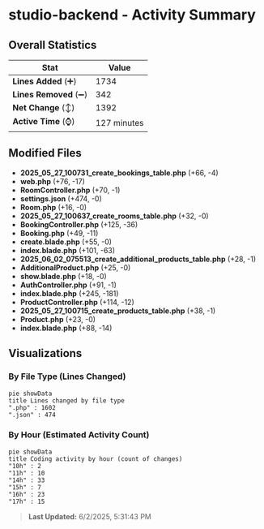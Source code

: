 # studio-backend - Activity Summary 

## Overall Statistics

| Stat                   | Value                                                             |
| ---------------------- | ----------------------------------------------------------------- |
| **Lines Added** (➕)   | 1734                                          |
| **Lines Removed** (➖) | 342                                        |
| **Net Change** (↕)    | 1392                |
| **Active Time** (⌚)   | 127 minutes |


## Modified Files
- **2025_05_27_100731_create_bookings_table.php** (+66, -4)
- **web.php** (+76, -17)
- **RoomController.php** (+70, -1)
- **settings.json** (+474, -0)
- **Room.php** (+16, -0)
- **2025_05_27_100637_create_rooms_table.php** (+32, -0)
- **BookingController.php** (+125, -36)
- **Booking.php** (+49, -11)
- **create.blade.php** (+55, -0)
- **index.blade.php** (+101, -63)
- **2025_06_02_075513_create_additional_products_table.php** (+28, -1)
- **AdditionalProduct.php** (+25, -0)
- **show.blade.php** (+18, -0)
- **AuthController.php** (+91, -1)
- **index.blade.php** (+245, -181)
- **ProductController.php** (+114, -12)
- **2025_05_27_100715_create_products_table.php** (+38, -1)
- **Product.php** (+23, -0)
- **index.blade.php** (+88, -14)

## Visualizations

### By File Type (Lines Changed)

```mermaid
pie showData
title Lines changed by file type
".php" : 1602
".json" : 474
```

### By Hour (Estimated Activity Count)

```mermaid
pie showData
title Coding activity by hour (count of changes)
"10h" : 2
"11h" : 10
"14h" : 33
"15h" : 7
"16h" : 23
"17h" : 15
```


> **Last Updated:** 6/2/2025, 5:31:43 PM